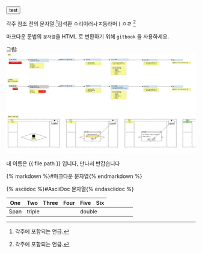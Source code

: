 <div>
<button>test</button>
</div>

각주 참조 전의 문자열.[^2]김석환 ㅇ리이러ㅘㅈ동라머ㅣㅇㄹ [^1]

[^1]: 각주에 포함되는 언급.
[^2]: 각주에 포함되는 언급.
[^3]: 각주에 포함되는 언급.

마크다운 문법의 `문자열`을 HTML 로 변환하기 위해
`gitbook` 을 사용하세요.

그림: ![gras](images/language.jpg)

내 이름은 {{ file.path }} 입니다, 만나서 반갑습니다

{% markdown %}#마크다운 문자열{% endmarkdown %}


{% asciidoc %}#AsciiDoc 문자열{% endasciidoc %}


| One    | Two | Three | Four    | Five  | Six 
| --- | --- | --- | --- | --- | --- |
| Span <td colspan=3>triple  <td colspan=2>double